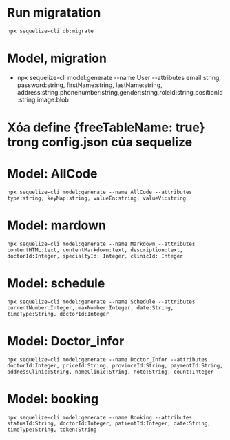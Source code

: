 # Run migratation
    npx sequelize-cli db:migrate

# Model, migration
- npx sequelize-cli model:generate --name User --attributes email:string, password:string, firstName:string, lastName:string, address:string,phonenumber:string,gender:string,roleId:string,positionId:string,image:blob


# Xóa define {freeTableName: true} trong config.json của sequelize

# Model: AllCode
    npx sequelize-cli model:generate --name AllCode --attributes type:string, keyMap:string, valueEn:string, valueVi:string

# Model: mardown
    npx sequelize-cli model:generate --name Markdown --attributes contentHTML:text, contentMarkdown:text, description:text, doctorId:Integer, specialtyId: Integer, clinicId: Integer

# Model: schedule
    npx sequelize-cli model:generate --name Schedule --attributes currentNumber:Integer, maxNumber:Integer, date:String, timeType:String, doctorId:Integer

# Model: Doctor_infor
    npx sequelize-cli model:generate --name Doctor_Infor --attributes doctorId:Integer, priceId:String, provinceId:String, paymentId:String, addressClinic:String, nameClinic:String, note:String, count:Integer

# Model: booking
    npx sequelize-cli model:generate --name Booking --attributes statusId:String, doctorId:Integer, patientId:Integer, date:String, timeType:String, token:String
